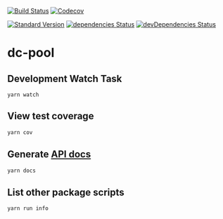 
[![Build Status](https://travis-ci.org/bitjson/dc-pool.svg?branch=master)](https://travis-ci.org/bitjson/dc-pool)
[![Codecov](https://img.shields.io/codecov/c/github/bitjson/dc-pool.svg)](https://codecov.io/gh/bitjson/dc-pool)
<!--[![NPM version](https://img.shields.io/npm/v/dc-pool.svg)](https://www.npmjs.com/package/dc-pool)-->
[![Standard Version](https://img.shields.io/badge/release-standard%20version-brightgreen.svg)](https://github.com/conventional-changelog/standard-version)
[![dependencies Status](https://david-dm.org/bitjson/dc-pool/status.svg)](https://david-dm.org/bitjson/dc-pool)
[![devDependencies Status](https://david-dm.org/bitjson/dc-pool/dev-status.svg)](https://david-dm.org/bitjson/dc-pool?type=dev)

# dc-pool


## Development Watch Task

```
yarn watch
```

## View test coverage

```bash
yarn cov
```

## Generate [API docs](https://bitjson.github.io/dc-pool/)

```bash
yarn docs
```

## List other package scripts

```bash
yarn run info
```

